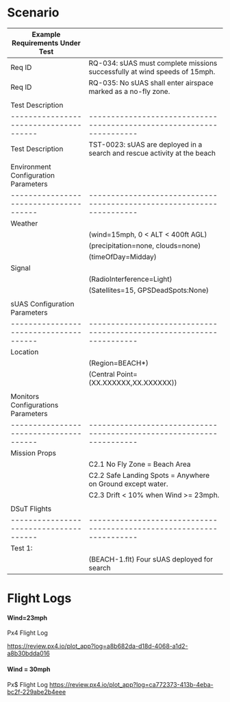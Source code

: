# Scenario

| Example Requirements Under Test      |                                                                     |
|--------------------------------------|---------------------------------------------------------------------|
| Req ID                               | RQ-034: sUAS must complete missions successfully at wind speeds of 15mph. |
| Req ID                               | RQ-035: No sUAS shall enter airspace marked as a no-fly zone.        |
|                                      |                                                                     |
| Test Description                     |                                                                     |
|--------------------------------------|---------------------------------------------------------------------|
| Test Description                     | TST-0023: sUAS are deployed in a search and rescue activity at the beach |
|                                      |                                                                     |
| Environment Configuration Parameters |                                                                     |
|--------------------------------------|---------------------------------------------------------------------|
| Weather                              |                                                                     |
|                                      | (wind=15mph, 0 < ALT < 400ft AGL)                                   |
|                                      | (precipitation=none, clouds=none)                                   |
|                                      | (timeOfDay=Midday)                                                  |
| Signal                               |                                                                     |
|                                      | (RadioInterference=Light)                                           |
|                                      | (Satellites=15, GPSDeadSpots:None)                                  |
|                                      |                                                                     |
| sUAS Configuration Parameters        |                                                                     |
|--------------------------------------|---------------------------------------------------------------------|
| Location                             |                                                                     |
|                                      | (Region=BEACH*)                                                     |
|                                      | (Central Point=(XX.XXXXXX,XX.XXXXXX))                               |
|                                      |                                                                     |
| Monitors Configurations Parameters   |                                                                     |
|--------------------------------------|---------------------------------------------------------------------|
| Mission Props                        |                                                                     |
|                                      | C2.1 No Fly Zone = Beach Area                                       |
|                                      | C2.2 Safe Landing Spots = Anywhere on Ground except water.          |
|                                      | C2.3 Drift < 10% when Wind >= 23mph.                                |
|                                      |                                                                     |
| DSuT Flights                         |                                                                     |
|--------------------------------------|---------------------------------------------------------------------|
| Test 1:                              |                                                                     |
|                                      | (BEACH-1.flt) Four sUAS deployed for search



# Flight Logs

#### Wind=23mph	
Px4 Flight Log

https://review.px4.io/plot_app?log=a8b682da-d18d-4068-a1d2-a8b30bdda016



#### Wind = 30mph	
Px$ Flight Log
https://review.px4.io/plot_app?log=ca772373-413b-4eba-bc2f-229abe2b4eee
